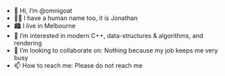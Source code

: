 - 👋 Hi, I’m @omnigoat
- :raising_hand_man: I have a human name too, it is Jonathan
- :cityscape: I live in Melbourne
- 👀 I’m interested in modern C++, data-structures & algorithms, and rendering
- 💞️ I’m looking to collaborate on: Nothing because my job keeps me very busy
- 📫 How to reach me: Please do not reach me

<!---
omnigoat/omnigoat is a ✨ special ✨ repository because its `README.md` (this file) appears on your GitHub profile.
You can click the Preview link to take a look at your changes.
--->
